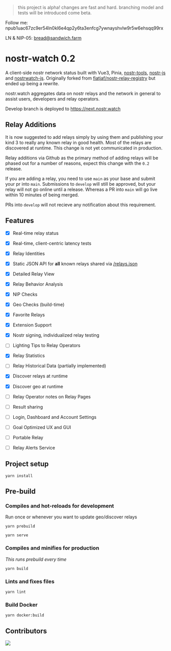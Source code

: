 > this project is alpha! changes are fast and hard. branching model and tests will be introduced come beta. 

Follow me: npub1uac67zc9er54ln0kl6e4qp2y6ta3enfcg7ywnayshvlw9r5w6ehsqq99rx

LN & NIP-05: bread@sandwich.farm  

# nostr-watch 0.2

A client-side nostr network status built with Vue3, Pinia, [nostr-tools](https://github.com/fiatjaf/nostr-tools), [nostr-js](https://github.com/jb55/nostr-js) and [nostrwatch-js](https://github.com/dskvr/nostrwatch-js). Originally forked from [fiatjaf/nostr-relay-registry](http://github.com/fiatjaf/nostr-relay-registry) but ended up being a rewrite.

nostr.watch aggregates data on nostr relays and the network in general to assist users, developers and relay operators. 

Develop branch is deployed to https://next.nostr.watch

## Relay Additions 
It is now suggested to add relays simply by using them and publishing your kind 3 to really any known relay in good health. Most of the relays are discovered at runtime. This change is not yet communicated in production. 

Relay additions via Github as the primary method of adding relays will be phased out for a number of reasons, expect this change with the `0.2` release.

If you are adding a relay, you need to use `main` as your base and submit your pr into `main`. Submissions to `develop` will still be approved, but your relay will not go online until a release. Whereas a PR into `main` will go live within 10 minutes of being merged. 

PRs into `develop` will not recieve any notification about this requirement. 

## Features
- [x] Real-time relay status 
- [x] Real-time, client-centric latency tests 
- [x] Relay Identities
- [x] Static JSON API for **all** known relays shared via [/relays.json](https://nostr.watch/relays.json)
- [x] Detailed Relay View
- [x] Relay Behavior Analysis
- [x] NIP Checks
- [x] Geo Checks (build-time)
- [x] Favorite Relays 
- [x] Extension Support 
- [x] Nostr signing, individualized relay testing 
- [ ] Lighting Tips to Relay Operators
- [x] Relay Statistics 
- [ ] Relay Historical Data (partially implemented)
- [x] Discover relays at runtime
- [x] Discover geo at runtime
- [ ] Relay Operator notes on Relay Pages 
- [ ] Result sharing
- [ ] Login, Dashboard and Account Settings
- [ ] Goal Optimized UX and GUI
- [ ] Portable Relay 
- [ ] Relay Alerts Service


## Project setup
```
yarn install
```

## Pre-build


### Compiles and hot-reloads for development
Run once or whenever you want to update geo/discover relays 
```
yarn prebuild
```
```
yarn serve
```

### Compiles and minifies for production
_This runs prebuild every time_
```
yarn build
```

### Lints and fixes files
```
yarn lint
```

### Build Docker
```
yarn docker:build
```

## Contributors

<a align="center" href="https://github.com/dskvr/nostr-watch/graphs/contributors">
  <img src="https://contrib.rocks/image?repo=dskvr/nostr-watch" />
</a>

